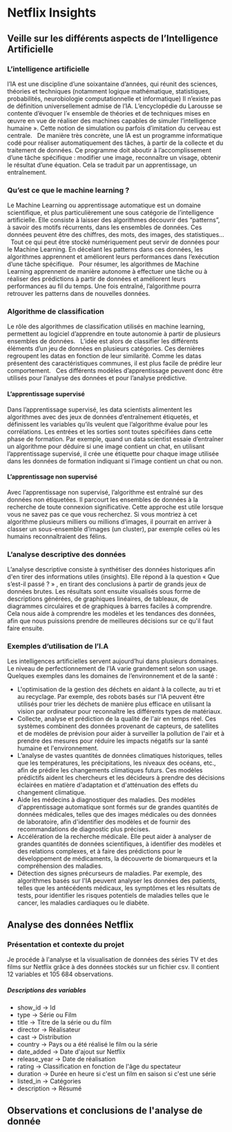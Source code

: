 # Netflix Insights 

## Veille sur les différents aspects de l’Intelligence Artificielle

### L’intelligence artificielle

l’IA est une discipline d’une soixantaine d’années, qui réunit des sciences, théories et techniques (notamment logique mathématique, statistiques, probabilités, neurobiologie computationnelle et informatique)
Il n’existe pas de définition universellement admise de l’IA. L’encyclopédie du Larousse se contente d’évoquer l’« ensemble de théories et de techniques mises en œuvre en vue de réaliser des machines capables de simuler l’intelligence humaine ». Cette notion de simulation ou parfois d’imitation du cerveau est centrale.
&nbsp;
De manière très concrète, une IA est un programme informatique codé pour réaliser automatiquement des tâches, à partir de la collecte et du traitement de données. Ce programme doit aboutir à l’accomplissement d’une tâche spécifique : modifier une image, reconnaître un visage, obtenir le résultat d’une équation. Cela se traduit par un apprentissage, un entraînement.

### Qu’est ce que le machine learning ? 

Le Machine Learning ou apprentissage automatique est un domaine scientifique, et plus particulièrement une sous catégorie de l’intelligence artificielle. Elle consiste à laisser des algorithmes découvrir des  “patterns”, à savoir des motifs récurrents, dans les ensembles de données. Ces données peuvent être des chiffres, des mots, des images, des statistiques…
&nbsp;
Tout ce qui peut être stocké numériquement peut servir de données pour le Machine Learning. En décelant les patterns dans ces données, les algorithmes apprennent et améliorent leurs performances dans l’exécution d’une tâche spécifique.
&nbsp;
Pour résumer, les algorithmes de Machine Learning apprennent de manière autonome à effectuer une tâche ou à réaliser des prédictions à partir de données et améliorent leurs performances au fil du temps. Une fois entraîné, l’algorithme pourra retrouver les patterns dans de nouvelles données.

### Algorithme de classification 

Le rôle des algorithmes de classification utilisés en machine learning, permettent au logiciel d’apprendre en toute autonomie à partir de plusieurs ensembles de données.
&nbsp;
L’idée est alors de classifier les différents éléments d’un jeu de données en plusieurs catégories. Ces dernières regroupent les datas en fonction de leur similarité. Comme les datas présentent des caractéristiques communes, il est plus facile de prédire leur comportement.
&nbsp;
Ces différents modèles d’apprentissage peuvent donc être utilisés pour l’analyse des données et pour l’analyse prédictive.

#### L’apprentissage supervisé

Dans l’apprentissage supervisé, les data scientists alimentent les algorithmes avec des jeux de données d’entraînement étiquetés, et définissent les variables qu’ils veulent que l’algorithme évalue pour les corrélations. Les entrées et les sorties sont toutes spécifiées dans cette phase de formation. Par exemple, quand un data scientist essaie d’entraîner un algorithme pour déduire si une image contient un chat, en utilisant l’apprentissage supervisé, il crée une étiquette pour chaque image utilisée dans les données de formation indiquant si l’image contient un chat ou non.

#### L’apprentissage non supervisé

Avec l’apprentissage non supervisé, l’algorithme est entraîné sur des données non étiquetées. Il parcourt les ensembles de données à la recherche de toute connexion significative. Cette approche est utile lorsque vous ne savez pas ce que vous recherchez. Si vous montriez à cet algorithme plusieurs milliers ou millions d’images, il pourrait en arriver à classer un sous-ensemble d’images (un cluster), par exemple celles où les humains reconnaîtraient des félins.

### L’analyse descriptive des données

L’analyse descriptive consiste à synthétiser des données historiques afin d'en tirer des informations utiles (insights). Elle répond à la question « Que s’est-il passé ? » ,  en tirant des conclusions à partir de grands jeux de données brutes. Les résultats sont ensuite visualisés sous forme de descriptions générées, de graphiques linéaires, de tableaux, de diagrammes circulaires et de graphiques à barres faciles à comprendre. Cela nous aide à comprendre les modèles et les tendances des données, afin que nous puissions prendre de meilleures décisions sur ce qu'il faut faire ensuite.

### Exemples d’utilisation de l’I.A 

Les intelligences artificielles servent aujourd’hui dans plusieurs domaines. Le niveau de perfectionnement de l’IA varie grandement selon son usage. Quelques exemples dans les domaines de l’environnement et de la santé : 
* L'optimisation de la gestion des déchets en aidant à la collecte, au tri et au recyclage. Par exemple, des robots basés sur l'IA peuvent être utilisés pour trier les déchets de manière plus efficace en utilisant la vision par ordinateur pour reconnaître les différents types de matériaux.
* Collecte, analyse et prédiction de la qualité de l'air en temps réel. Ces systèmes combinent des données provenant de capteurs, de satellites et de modèles de prévision pour aider à surveiller la pollution de l'air et à prendre des mesures pour réduire les impacts négatifs sur la santé humaine et l'environnement.
* L’analyse de vastes quantités de données climatiques historiques, telles que les températures, les précipitations, les niveaux des océans, etc., afin de prédire les changements climatiques futurs. Ces modèles prédictifs aident les chercheurs et les décideurs à prendre des décisions éclairées en matière d'adaptation et d'atténuation des effets du changement climatique.
* Aide les médecins à diagnostiquer des maladies. Des modèles d'apprentissage automatique sont formés sur de grandes quantités de données médicales, telles que des images médicales ou des données de laboratoire, afin d'identifier des modèles et de fournir des recommandations de diagnostic plus précises.
* Accélération de la recherche médicale. Elle peut aider à analyser de grandes quantités de données scientifiques, à identifier des modèles et des relations complexes, et à faire des prédictions pour le développement de médicaments, la découverte de biomarqueurs et la compréhension des maladies.
* Détection des signes précurseurs de maladies. Par exemple, des algorithmes basés sur l'IA peuvent analyser les données des patients, telles que les antécédents médicaux, les symptômes et les résultats de tests, pour identifier les risques potentiels de maladies telles que le cancer, les maladies cardiaques ou le diabète.


## Analyse des données Netflix

### Présentation et contexte du projet 
Je procéde à l'analyse et la visualisation de données des séries TV et des films sur Netflix grâce à des données stockés sur un fichier csv. Il contient 12 variables et 105 684 observations.

##### Descriptions des variables
* show_id -> Id 
* type -> Série ou Film 
* title -> Titre de la série ou du film
* director -> Réalisateur 
* cast -> Distribution 
* country -> Pays ou a été réalisé le film ou la série 
* date_added -> Date d'ajout sur Netflix
* release_year -> Date de réalisation
* rating -> Classification en fonction de l'âge du spectateur 
* duration -> Durée en heure si c'est un film en saison si c'est une série 
* listed_in -> Catégories 
* description -> Résumé 

## Observations et conclusions de l'analyse de donnée

